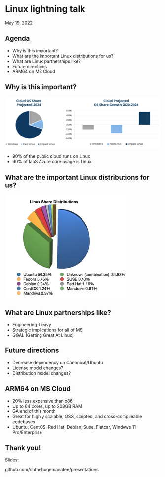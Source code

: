 <!--![Microsoft logo](img/microsoft-white.png)<!-- .element style="height: 2.3em; border:none; margin: 0; background:none; box-shadow:none; align:top;" -->
# Linux lightning talk
May 19, 2022
<!-- .slide: style="text-align:left;" data-background-image="img/microsoft-white.png" data-background-position="top left" data-background-size="436px" -->


## Agenda

- Why is this important?
- What are the important Linux distributions for us?
- What are Linux partnerships like?
- Future directions
- ARM64 on MS Cloud


## Why is this important?

![Cloud OS Share](img/cloud-OS-share.png)<!-- .element style="border:none; margin: 0;background:none; box-shadow:none" -->

- 90% of the public cloud runs on Linux
- 60% of IaaS Azure core usage is Linux


## What are the important Linux distributions for us?

![Linux distro market share](img/LinuxShare.jpg)<!-- .element style="border:none; margin: 0;background:none; box-shadow:none" -->


## What are Linux partnerships like?

- Engineering-heavy
- Strategic implications for all of MS
- GGAL (Getting Great At Linux)


## Future directions

- Decrease dependency on Canonical/Ubuntu
- License model changes?
- Distribution model changes?


## ARM64 on MS Cloud

- 20% less expensive than x86
- Up to 64 cores, up to 208GB RAM
- GA end of this month
- Great for highly scalable, OSS, scripted, and cross-compileable codebases
- Ubuntu, CentOS, Red Hat, Debian, Suse, Flatcar, Windows 11 Pro/Enterprise


## Thank you!

Slides:

<i class="fab fa-github"></i> github.com/ohthehugemanatee/presentations
